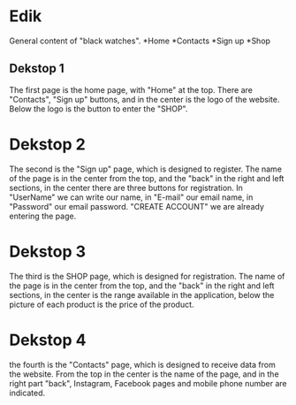# Edik

General content of "black watches".
*Home
*Contacts
*Sign up 
*Shop

## Dekstop 1
The first page is the home page, with "Home" at the top.
There are "Contacts", "Sign up" buttons, and in the center is the logo of the website.
Below the logo is the button to enter the "SHOP".


# Dekstop 2
The second is the "Sign up" page, which is designed to register. 
The name of the page is in the center from the top, and the "back" in the right and left sections, 
in the center there are three buttons for registration. In "UserName" we can write our name, 
in "E-mail" our email name, in "Password" our email password. "CREATE ACCOUNT" we are already entering the page.



# Dekstop 3
The third is the SHOP page, which is designed for registration. 
The name of the page is in the center from the top, and the "back" in the right and left sections, 
in the center is the range available in the application, 
below the picture of each product is the price of the product.


# Dekstop 4
the fourth is the "Contacts" page, which is designed to receive data from the website. 
From the top in the center is the name of the page, and in the right part "back", 
Instagram, Facebook pages and mobile phone number are indicated.

